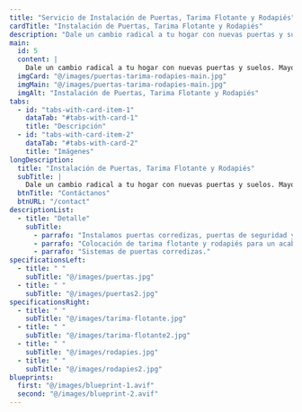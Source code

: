 ```yaml
---
title: "Servicio de Instalación de Puertas, Tarima Flotante y Rodapiés"
cardTitle: "Instalación de Puertas, Tarima Flotante y Rodapiés"
description: "Dale un cambio radical a tu hogar con nuevas puertas y suelos. Mayor seguridad y diseño en cada detalle de tu hogar."
main:
  id: 5
  content: |
    Dale un cambio radical a tu hogar con nuevas puertas y suelos. Mayor seguridad y diseño en cada detalle de tu hogar.
  imgCard: "@/images/puertas-tarima-rodapies-main.jpg"
  imgMain: "@/images/puertas-tarima-rodapies-main.jpg"
  imgAlt: "Instalación de Puertas, Tarima Flotante y Rodapiés"
tabs:
  - id: "tabs-with-card-item-1"
    dataTab: "#tabs-with-card-1"
    title: "Descripción"
  - id: "tabs-with-card-item-2"
    dataTab: "#tabs-with-card-2"
    title: "Imágenes"
longDescription:
  title: "Instalación de Puertas, Tarima Flotante y Rodapiés"
  subTitle: |
    Dale un cambio radical a tu hogar con nuevas puertas y suelos. Mayor seguridad y diseño en cada detalle de tu hogar."
  btnTitle: "Contáctanos"
  btnURL: "/contact"
descriptionList:
  - title: "Detalle"
    subTitle:
      - parrafo: "Instalamos puertas corredizas, puertas de seguridad y puertas interiores con precisión."
      - parrafo: "Colocación de tarima flotante y rodapiés para un acabado elegante y resistente." 
      - parrafo: "Sistemas de puertas corredizas." 
specificationsLeft:
  - title: " "
    subTitle: "@/images/puertas.jpg"
  - title: " "
    subTitle: "@/images/puertas2.jpg"
specificationsRight:
  - title: " "
    subTitle: "@/images/tarima-flotante.jpg"
  - title: " "
    subTitle: "@/images/tarima-flotante2.jpg"
  - title: " "
    subTitle: "@/images/rodapies.jpg"
  - title: " "
    subTitle: "@/images/rodapies2.jpg"
blueprints:
  first: "@/images/blueprint-1.avif"
  second: "@/images/blueprint-2.avif"   
---
```

